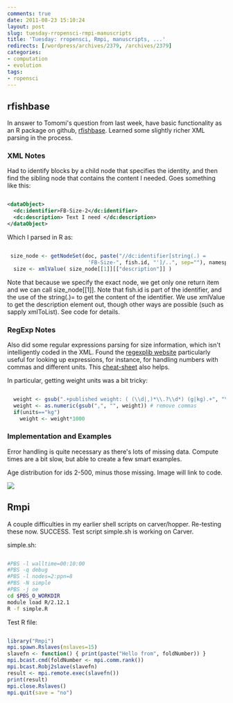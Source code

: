 ```yaml
---
comments: true
date: 2011-08-23 15:10:24
layout: post
slug: tuesday-rropensci-rmpi-manuscripts
title: 'Tuesday: rropensci, Rmpi, manuscripts, ...'
redirects: [/wordpress/archives/2379, /archives/2379]
categories:
- computation
- evolution
tags:
- ropensci
---
```


## rfishbase


In answer to Tomomi's question from last week, have basic functionality as an R package on github, [rfishbase](https://github.com/cboettig/rfishbase). Learned some slightly richer XML parsing in the process.


### XML Notes


Had to identify blocks by a child node that specifies the identity, and then find the sibling node that contains the content I needed. Goes something like this:


```xml

<dataObject>
  <dc:identifier>FB-Size-2</dc:identifier>
  <dc:description> Text I need </dc:description>
</dataObject>

```


Which I parsed in R as:


```r

 size_node <- getNodeSet(doc, paste("//dc:identifier[string(.) =
                          'FB-Size-", fish.id, "']/..", sep=""), namespaces)
  size <- xmlValue( size_node[[1]][["description"]] )
```


Note that because we specify the exact node, we get only one return item and we can call size_node[[1]].
Note that fish.id is part of the identifier, and the use of the string(.)= to get the content of the identifier. We use xmlValue to get the description element out, though other ways are possible (such as sapply xmlToList). See code for details.


### RegExp Notes


Also did some regular expressions parsing for size information, which isn't intelligently coded in the XML. Found the [regexplib website](http://regexlib.com/) particularly useful for looking up expressions, for instance, for handling numbers with commas and different units. This [cheat-sheet](http://www.addedbytes.com/download/regular-expressions-cheat-sheet-v2/png/) also helps.

In particular, getting weight units was a bit tricky:


```r

  weight <- gsub(".+published weight: ( (\\d|,)*\\.?\\d*) (g|kg).+", "\\1", size)
  weight <- as.numeric(gsub(",", "", weight)) # remove commas
  if(units=="kg")
    weight <- weight*1000
```



### Implementation and Examples


Error handling is quite necessary as there's lots of missing data. Compute times are a bit slow, but able to create a few smart examples.

Age distribution for ids 2-500, minus those missing. Image will link to code.

![]( http://farm7.staticflickr.com/6090/6074128436_82b96c5104_o.png )



## Rmpi


A couple difficulties in my earlier shell scripts on carver/hopper. Re-testing these now. SUCCESS. Test script simple.sh is working on Carver.

simple.sh:


```bash

#PBS -l walltime=00:10:00
#PBS -q debug
#PBS -l nodes=2:ppn=8
#PBS -N simple
#PBS -j oe
cd $PBS_O_WORKDIR
module load R/2.12.1
R -f simple.R

```


Test R file:


```r

library("Rmpi")
mpi.spawn.Rslaves(nslaves=15)
slavefn <- function() { print(paste("Hello from", foldNumber)) }
mpi.bcast.cmd(foldNumber <- mpi.comm.rank())
mpi.bcast.Robj2slave(slavefn)
result <- mpi.remote.exec(slavefn())
print(result)
mpi.close.Rslaves()
mpi.quit(save = "no")
```

